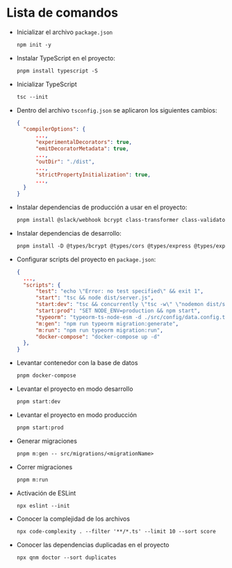 # Lista de comandos

- Inicializar el archivo `package.json`
  
  ```txt
  npm init -y
  ```

- Instalar TypeScript en el proyecto:

  ```txt
  pnpm install typescript -S
  ```

- Inicializar TypeScript

  ```txt
  tsc --init
  ```

- Dentro del archivo `tsconfig.json` se aplicaron los siguientes cambios:

  ```json
  {
    "compilerOptions": {
        ...,
        "experimentalDecorators": true,
        "emitDecoratorMetadata": true,
        ...,
        "outDir": "./dist",
        ...,
        "strictPropertyInitialization": true, 
        ...,
    }
  }
  ```

- Instalar dependencias de producción a usar en el proyecto:
  
  ```txt
  pnpm install @slack/webhook bcrypt class-transformer class-validator colors cors dotenv express express-validator jsonwebtoken morgan multer mysql passport passport-jwt passport-local reflect-metadata typeorm typeorm-naming-strategies typescript -S
  ```

- Instalar dependencias de desarrollo:

  ```txt
  pnpm install -D @types/bcrypt @types/cors @types/express @types/express-validator @types/jsonwebtoken @types/morgan @types/multer @types/node@"*" @types/passport @types/passport-jwt @types/passport-local concurrently eslint nodemon ts-node
  ```

- Configurar scripts del proyecto en `package.json`:

  ```json
  {
    ...,
    "scripts": {
        "test": "echo \"Error: no test specified\" && exit 1",
        "start": "tsc && node dist/server.js",
        "start:dev": "tsc && concurrently \"tsc -w\" \"nodemon dist/server.js\"",
        "start:prod": "SET NODE_ENV=production && npm start",
        "typeorm": "typeorm-ts-node-esm -d ./src/config/data.config.ts",
        "m:gen": "npm run typeorm migration:generate",
        "m:run": "npm run typeorm migration:run",
        "docker-compose": "docker-compose up -d"
    },
  }
  ```

- Levantar contenedor con la base de datos

  ```txt
  pnpm docker-compose
  ```

- Levantar el proyecto en modo desarrollo

  ```txt
  pnpm start:dev
  ```

- Levantar el proyecto en modo producción

  ```txt
  pnpm start:prod
  ```

- Generar migraciones

  ```txt
  pnpm m:gen -- src/migrations/<migrationName>
  ```

- Correr migraciones

  ```txt
  pnpm m:run
  ```

- Activación de ESLint

  ```txt
  npx eslint --init
  ```

- Conocer la complejidad de los archivos

  ```txt
  npx code-complexity . --filter '**/*.ts' --limit 10 --sort score
  ```

- Conocer las dependencias duplicadas en el proyecto
  
  ```txt
  npx qnm doctor --sort duplicates
  ```
